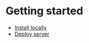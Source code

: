 # Getting started

-   [Install locally](https://github.com/guandjoy)
-   [Deploy server](https://github.com/guandjoy)
